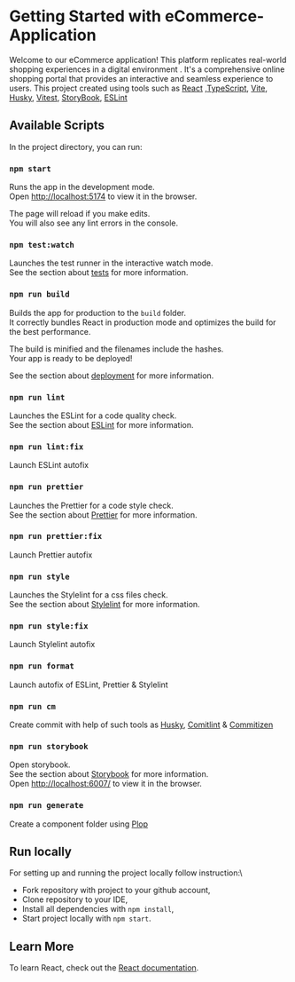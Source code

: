 # Getting Started with eCommerce-Application

Welcome to our eCommerce application! This platform replicates real-world shopping experiences in a digital environment . It's a comprehensive online shopping portal that provides an interactive and seamless experience to users. This project created using tools such as [React](https://react.dev/) ,[TypeScript](https://www.typescriptlang.org/), [Vite](https://vitejs.dev/), [Husky](https://typicode.github.io/husky/), [Vitest](https://vitest.dev/), [StoryBook](https://storybook.js.org/), [ESLint](https://eslint.org/)

## Available Scripts

In the project directory, you can run:

### `npm start`

Runs the app in the development mode.\
Open [http://localhost:5174](http://localhost:5174) to view it in the browser.

The page will reload if you make edits.\
You will also see any lint errors in the console.

### `npm test:watch`

Launches the test runner in the interactive watch mode.\
See the section about [tests](https://vitest.dev/) for more information.

### `npm run build`

Builds the app for production to the `build` folder.\
It correctly bundles React in production mode and optimizes the build for the best performance.

The build is minified and the filenames include the hashes.\
Your app is ready to be deployed!

See the section about [deployment](https://facebook.github.io/create-react-app/docs/deployment) for more information.

### `npm run lint`

Launches the ESLint for a code quality check.\
See the section about [ESLint](https://eslint.org/) for more information.

### `npm run lint:fix`

Launch ESLint autofix

### `npm run prettier`

Launches the Prettier for a code style check.\
See the section about [Prettier](https://prettier.io/) for more information.

### `npm run prettier:fix`

Launch Prettier autofix

### `npm run style`

Launches the Stylelint for a css files check.\
See the section about [Stylelint](https://stylelint.io/) for more information.

### `npm run style:fix`

Launch Stylelint autofix

### `npm run format`

Launch autofix of ESLint, Prettier & Stylelint

### `npm run cm`

Create commit with help of such tools as [Husky](https://typicode.github.io/husky/), [Comitlint](https://commitlint.js.org/) & [Commitizen](https://commitizen-tools.github.io/commitizen/)

### `npm run storybook`

Open storybook.\
See the section about [Storybook](https://storybook.js.org/) for more information. \
Open [http://localhost:6007/](http://localhost:6007/) to view it in the browser.

### `npm run generate`

Create a component folder using [Plop](https://plopjs.com/documentation/)

## Run locally

For setting up and running the project locally follow instruction:\

- Fork repository with project to your github account,
- Clone repository to your IDE,
- Install all dependencies with `npm install`,
- Start project locally with `npm start`.

## Learn More

To learn React, check out the [React documentation](https://reactjs.org/).
